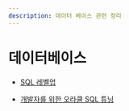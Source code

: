 ```yaml
---
description: 데이터 베이스 관련 정리
---
```


# 데이터베이스

- [SQL 레벨업](sql_levelup/README.md)
  
- [개발자를 위한 오라클 SQL 튜닝](tune/README.md)
